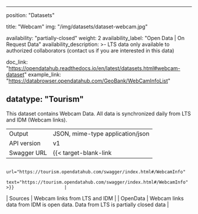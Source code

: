 <!--
SPDX-FileCopyrightText: NOI Techpark <digital@noi.bz.it>

SPDX-License-Identifier: CC0-1.0
-->

---
position: "Datasets"

title: "Webcam"
img: "/img/datasets/dataset-webcam.jpg"

availability: "partially-closed"
weight: 2
availability_label: "Open Data | On Request Data"
availability_description: >-
    LTS data only available to authorized collaborators
    (<a class="dataset-mailto">contact&nbsp;us</a>
    if you are interested in this data)

doc_link: "https://opendatahub.readthedocs.io/en/latest/datasets.html#webcam-dataset"
example_link: "https://databrowser.opendatahub.com/GeoBank/WebCamInfoList"

datatype: "Tourism"
---

This dataset contains Webcam Data. All data is synchronized daily from LTS and IDM (Webcam links).

|             |                                                                                    |
| :---------- | ---------------------------------------------------------------------------------- |
| Output      | JSON, mime-type application/json                                                   |
| API version | v1                                                                                 |
| Swagger URL | {{< target-blank-link
                        url="https://tourism.opendatahub.com/swagger/index.html#/WebcamInfo"
                        text="https://tourism.opendatahub.com/swagger/index.html#/WebcamInfo" >}}                   |
| Sources     | Webcam links from LTS and IDM                                                      |
| OpenData    | Webcam links data from IDM is open data. Data from LTS is partially closed data |
